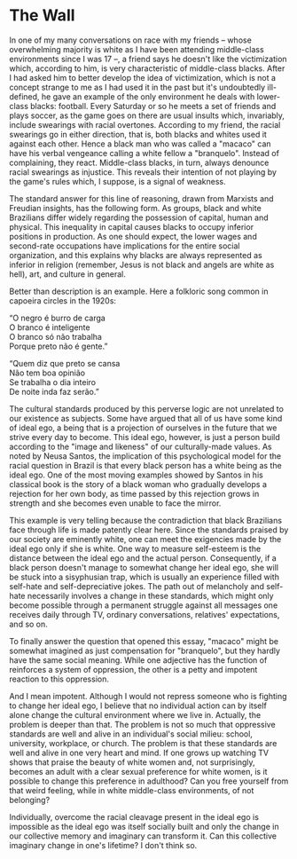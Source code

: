# The Wall

In one of my many conversations on race with my friends – whose overwhelming majority is white as I have been attending middle-class environments since I was 17 –, a friend says he doesn't like the victimization which, according to him, is very characteristic of middle-class blacks. After I had asked him to better develop the idea of victimization, which is not a concept strange to me as I had used it in the past but it's undoubtedly ill-defined, he gave an example of the only environment he deals with lower-class blacks: football. Every Saturday or so he meets a set of friends and plays soccer, as the game goes on there are usual insults which, invariably, include swearings with racial overtones. According to my friend, the racial swearings go in either direction, that is, both blacks and whites used it against each other. Hence a black man who was called a "macaco" can have his verbal vengeance calling a white fellow a "branquelo". Instead of complaining, they react. Middle-class blacks, in turn, always denounce racial swearings as injustice. This reveals their intention of not playing by the game's rules which, I suppose,  is a signal of weakness.

The standard answer for this line of reasoning, drawn from Marxists and Freudian insights, has the following form. As groups, black and white Brazilians differ widely regarding the possession of capital, human and physical. This inequality in capital causes blacks to occupy inferior positions in production. As one should expect, the lower wages and second-rate occupations have implications for the entire social organization, and this explains why blacks are always represented as inferior in religion (remember, Jesus is not black and angels are white as hell), art, and culture in general. 

Better than description is an example. Here a folkloric song common in capoeira circles in the 1920s:

“O negro é burro de carga <br>
O branco é inteligente <br>
O branco só não trabalha <br>
Porque preto não é gente.” <br>

“Quem diz que preto se cansa <br>
Não tem boa opinião <br>
Se trabalha o dia inteiro <br>
De noite inda faz serão.”<br>

The cultural standards produced by this perverse logic are not unrelated to our existence as subjects. Some have argued that all of us have some kind of ideal ego, a being that is a projection of ourselves in the future that we strive every day to become. This ideal ego, however, is just a person build according to the "image and likeness" of our culturally-made values.  As noted by Neusa Santos, the implication of this psychological model for the racial question in Brazil is that every black person has a white being as the ideal ego. One of the most moving examples showed by Santos in his classical book is the story of a black woman who gradually develops a rejection for her own body, as time passed by this rejection grows in strength and she becomes even unable to face the mirror.

This example is very telling because the contradiction that black Brazilians face through life is made patently clear here. Since the standards praised by our society are eminently white, one can meet the exigencies made by the ideal ego only if she is white. One way to measure self-esteem is the distance between the ideal ego and the actual person. Consequently, if a black person doesn't manage to somewhat change her ideal ego, she will be stuck into a sisyphusian trap, which is usually an experience filled with self-hate and self-depreciative jokes. The path out of melancholy and self-hate necessarily involves a change in these standards, which might only become possible through a permanent struggle against all messages one receives daily through TV, ordinary conversations, relatives' expectations, and so on.

To finally answer the question that opened this essay, "macaco" might be somewhat imagined as just compensation for "branquelo", but they hardly have the same social meaning. While one adjective has the function of reinforces a system of oppression, the other is a petty and impotent reaction to this oppression.

And I mean impotent. Although I would not repress someone who is fighting to change her ideal ego, I believe that no individual action can by itself alone change the cultural environment where we live in. Actually, the problem is deeper than that. The problem is not so much that oppressive standards are well and alive in an individual's social milieu: school, university, workplace, or church. The problem is that these standards are well and alive in one very heart and mind. If one grows up watching TV shows that praise the beauty of white women and, not surprisingly, becomes an adult with a clear sexual preference for white women, is it possible to change this preference in adulthood? Can you free yourself from that weird feeling, while in white middle-class environments, of not belonging?

Individually, overcome the racial cleavage present in the ideal ego is impossible as the ideal ego was itself socially built and only the change in our collective memory and imaginary can transform it. Can this collective imaginary change in one's lifetime? I don't think so.
